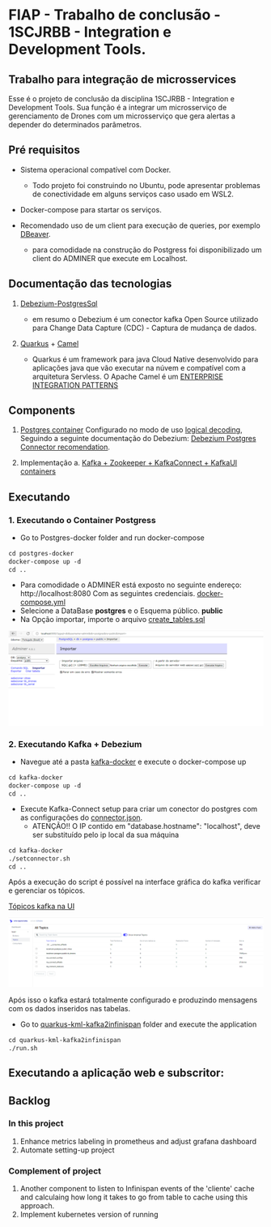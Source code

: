 # FIAP - Trabalho de conclusão - 1SCJRBB -  Integration e Development Tools.

## Trabalho para integração de microsservices

Esse é o projeto de conclusão da disciplina 1SCJRBB -  Integration e Development Tools. Sua função é a integrar um microsserviço de gerenciamento de Drones com um microsserviço que gera alertas a depender do determinados parâmetros.

## Pré requisitos

* Sistema operacional compatível com Docker. 
	* Todo projeto foi construindo no Ubuntu, pode apresentar problemas de conectividade em alguns serviços caso usado em WSL2.

* Docker-compose para startar os serviços.

* Recomendado uso de um client para execução de queries, por exemplo [DBeaver](https://dbeaver.io/download/).
	* para comodidade na construção do Postgress foi disponibilizado um client do ADMINER que execute em Localhost.

## Documentação das tecnologias


1. [Debezium-PostgresSql](https://debezium.io/documentation/reference/stable/connectors/postgresql.html) 
	* em resumo o Debezium é um conector kafka Open Source utilizado para Change Data Capture (CDC) - Captura de mudança de dados.
	
2. [Quarkus](https://quarkus.io/about/) + [Camel](https://camel.apache.org/manual/faq/what-is-camel.html)
	* Quarkus é um framework para java Cloud Native desenvolvido para aplicações java que vão executar na núvem e compatível com a arquitetura Servless. O Apache Camel é um [ENTERPRISE INTEGRATION PATTERNS](https://camel.apache.org/components/3.18.x/eips/enterprise-integration-patterns.html)

## Components

1. [Postgres container](./postgres-docker/docker-compose.yml) Configurado no modo de uso [logical decoding](https://www.postgresql.org/docs/current/logicaldecoding-explanation.html), Seguindo a seguinte documentação do Debezium: [Debezium Postgres Connector recomendation](https://debezium.io/documentation/reference/stable/connectors/postgresql.html).


4.  Implementação 
  a. [Kafka + Zookeeper + KafkaConnect + KafkaUI containers](./kafka-docker/docker-compose.yml)

## Executando

### 1. Executando o Container Postgress
* Go to Postgres-docker folder and run docker-compose
```shell script
cd postgres-docker
docker-compose up -d
cd ..
```

* Para comodidade o ADMINER está exposto no seguinte endereço: http://localhost:8080 Com as seguintes credenciais. [docker-compose.yml](./postgres-docker/docker-compose.yml) 
* Selecione a DataBase **postgres** e o Esquema público. **public**
* Na Opção importar, importe o arquivo [create_tables.sql](postgres-docker\sql\create_tables.sql)

![Importar Comandos](Imagens/importarComandosSQl.png)

### 2. Executando Kafka + Debezium
* Navegue até a pasta [kafka-docker](./kafka-docker/) e execute o docker-compose up
```shell script
cd kafka-docker
docker-compose up -d
cd ..
```
* Execute Kafka-Connect setup para criar um conector do postgres com as configurações do [connector.json](./kafka-docker/connector.json).
  * ATENÇÃO!! O IP contido em     "database.hostname": "localhost",   deve ser substituído pelo ip local da sua máquina

```shell script
cd kafka-docker
./setconnector.sh
cd ..
```

Após a execução do script é possível na interface gráfica do kafka verificar e gerenciar os tópicos.

[Tópicos kafka na UI](http://localhost:8180/ui/clusters/local/topics)

![Kakfa-ui](Imagens/Kakfa-ui.png)

Após isso o kafka estará totalmente configurado e produzindo mensagens com os dados inseridos nas tabelas. 

* Go to [quarkus-kml-kafka2infinispan](./quarkus-kml-kafka2infinispan/) folder and execute the application
```shell script
cd quarkus-kml-kafka2infinispan
./run.sh
```

## Executando a aplicação web e subscritor:



## Backlog
### In this project
1. Enhance metrics labeling in prometheus and adjust grafana dashboard
2. Automate setting-up project

### Complement of project
1. Another component to listen to Infinispan events of the 'cliente' cache and calculaing how long it takes to go from table to cache using this approach.
2. Implement kubernetes version of running

